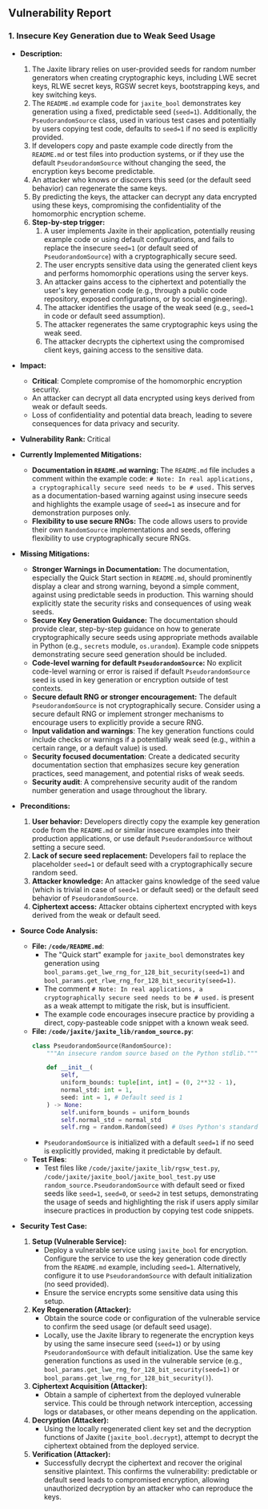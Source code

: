 ## Vulnerability Report

### 1. Insecure Key Generation due to Weak Seed Usage

- **Description:**
    1. The Jaxite library relies on user-provided seeds for random number generators when creating cryptographic keys, including LWE secret keys, RLWE secret keys, RGSW secret keys, bootstrapping keys, and key switching keys.
    2. The `README.md` example code for `jaxite_bool` demonstrates key generation using a fixed, predictable seed (`seed=1`).  Additionally, the `PseudorandomSource` class, used in various test cases and potentially by users copying test code, defaults to `seed=1` if no seed is explicitly provided.
    3. If developers copy and paste example code directly from the `README.md` or test files into production systems, or if they use the default `PseudorandomSource` without changing the seed, the encryption keys become predictable.
    4. An attacker who knows or discovers this seed (or the default seed behavior) can regenerate the same keys.
    5. By predicting the keys, the attacker can decrypt any data encrypted using these keys, compromising the confidentiality of the homomorphic encryption scheme.
    6. **Step-by-step trigger:**
        1. A user implements Jaxite in their application, potentially reusing example code or using default configurations, and fails to replace the insecure `seed=1` (or default seed of `PseudorandomSource`) with a cryptographically secure seed.
        2. The user encrypts sensitive data using the generated client keys and performs homomorphic operations using the server keys.
        3. An attacker gains access to the ciphertext and potentially the user's key generation code (e.g., through a public code repository, exposed configurations, or by social engineering).
        4. The attacker identifies the usage of the weak seed (e.g., `seed=1` in code or default seed assumption).
        5. The attacker regenerates the same cryptographic keys using the weak seed.
        6. The attacker decrypts the ciphertext using the compromised client keys, gaining access to the sensitive data.

- **Impact:**
    - **Critical**: Complete compromise of the homomorphic encryption security.
    - An attacker can decrypt all data encrypted using keys derived from weak or default seeds.
    - Loss of confidentiality and potential data breach, leading to severe consequences for data privacy and security.

- **Vulnerability Rank:** Critical

- **Currently Implemented Mitigations:**
    - **Documentation in `README.md` warning:** The `README.md` file includes a comment within the example code: `# Note: In real applications, a cryptographically secure seed needs to be # used.` This serves as a documentation-based warning against using insecure seeds and highlights the example usage of `seed=1` as insecure and for demonstration purposes only.
    - **Flexibility to use secure RNGs:** The code allows users to provide their own `RandomSource` implementations and seeds, offering flexibility to use cryptographically secure RNGs.

- **Missing Mitigations:**
    - **Stronger Warnings in Documentation:**  The documentation, especially the Quick Start section in `README.md`, should prominently display a clear and strong warning, beyond a simple comment, against using predictable seeds in production. This warning should explicitly state the security risks and consequences of using weak seeds.
    - **Secure Key Generation Guidance:** The documentation should provide clear, step-by-step guidance on how to generate cryptographically secure seeds using appropriate methods available in Python (e.g., `secrets` module, `os.urandom`). Example code snippets demonstrating secure seed generation should be included.
    - **Code-level warning for default `PseudorandomSource`:** No explicit code-level warning or error is raised if default `PseudorandomSource` seed is used in key generation or encryption outside of test contexts.
    - **Secure default RNG or stronger encouragement:**  The default `PseudorandomSource` is not cryptographically secure. Consider using a secure default RNG or implement stronger mechanisms to encourage users to explicitly provide a secure RNG.
    - **Input validation and warnings**: The key generation functions could include checks or warnings if a potentially weak seed (e.g., within a certain range, or a default value) is used.
    - **Security focused documentation**: Create a dedicated security documentation section that emphasizes secure key generation practices, seed management, and potential risks of weak seeds.
    - **Security audit**:  A comprehensive security audit of the random number generation and usage throughout the library.

- **Preconditions:**
    1. **User behavior:** Developers directly copy the example key generation code from the `README.md` or similar insecure examples into their production applications, or use default `PseudorandomSource` without setting a secure seed.
    2. **Lack of secure seed replacement:** Developers fail to replace the placeholder `seed=1` or default seed with a cryptographically secure random seed.
    3. **Attacker knowledge:** An attacker gains knowledge of the seed value (which is trivial in case of `seed=1` or default seed) or the default seed behavior of `PseudorandomSource`.
    4. **Ciphertext access:** Attacker obtains ciphertext encrypted with keys derived from the weak or default seed.

- **Source Code Analysis:**
    - **File: `/code/README.md`**:
        - The "Quick start" example for `jaxite_bool` demonstrates key generation using `bool_params.get_lwe_rng_for_128_bit_security(seed=1)` and `bool_params.get_rlwe_rng_for_128_bit_security(seed=1)`.
        - The comment `# Note: In real applications, a cryptographically secure seed needs to be # used.` is present as a weak attempt to mitigate the risk, but is insufficient.
        - The example code encourages insecure practice by providing a direct, copy-pasteable code snippet with a known weak seed.
    - **File: `/code/jaxite/jaxite_lib/random_source.py`**:
        ```python
        class PseudorandomSource(RandomSource):
            """An insecure random source based on the Python stdlib."""

            def __init__(
                self,
                uniform_bounds: tuple[int, int] = (0, 2**32 - 1),
                normal_std: int = 1,
                seed: int = 1, # Default seed is 1
            ) -> None:
                self.uniform_bounds = uniform_bounds
                self.normal_std = normal_std
                self.rng = random.Random(seed) # Uses Python's standard random library
        ```
        - `PseudorandomSource` is initialized with a default `seed=1` if no seed is explicitly provided, making it predictable by default.
    - **Test Files**:
        - Test files like `/code/jaxite/jaxite_lib/rgsw_test.py`, `/code/jaxite/jaxite_bool/jaxite_bool_test.py` use `random_source.PseudorandomSource` with default seed or fixed seeds like `seed=1`, `seed=0`, or `seed=2` in test setups, demonstrating the usage of seeds and highlighting the risk if users apply similar insecure practices in production by copying test code snippets.

- **Security Test Case:**
    1. **Setup (Vulnerable Service):**
        - Deploy a vulnerable service using `jaxite_bool` for encryption. Configure the service to use the key generation code directly from the `README.md` example, including `seed=1`. Alternatively, configure it to use `PseudorandomSource` with default initialization (no seed provided).
        - Ensure the service encrypts some sensitive data using this setup.
    2. **Key Regeneration (Attacker):**
        - Obtain the source code or configuration of the vulnerable service to confirm the seed usage (or default seed usage).
        - Locally, use the Jaxite library to regenerate the encryption keys by using the same insecure seed (`seed=1`) or by using `PseudorandomSource` with default initialization. Use the same key generation functions as used in the vulnerable service (e.g., `bool_params.get_lwe_rng_for_128_bit_security(seed=1)` or `bool_params.get_lwe_rng_for_128_bit_security()`).
    3. **Ciphertext Acquisition (Attacker):**
        - Obtain a sample of ciphertext from the deployed vulnerable service. This could be through network interception, accessing logs or databases, or other means depending on the application.
    4. **Decryption (Attacker):**
        - Using the locally regenerated client key set and the decryption functions of Jaxite (`jaxite_bool.decrypt`), attempt to decrypt the ciphertext obtained from the deployed service.
    5. **Verification (Attacker):**
        - Successfully decrypt the ciphertext and recover the original sensitive plaintext. This confirms the vulnerability: predictable or default seed leads to compromised encryption, allowing unauthorized decryption by an attacker who can reproduce the keys.